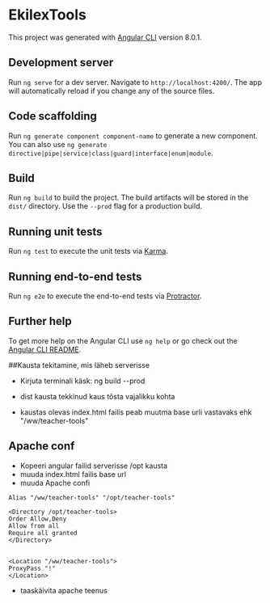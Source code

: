 # EkilexTools

This project was generated with [Angular CLI](https://github.com/angular/angular-cli) version 8.0.1.

## Development server

Run `ng serve` for a dev server. Navigate to `http://localhost:4200/`. The app will automatically reload if you change any of the source files.

## Code scaffolding

Run `ng generate component component-name` to generate a new component. You can also use `ng generate directive|pipe|service|class|guard|interface|enum|module`.

## Build

Run `ng build` to build the project. The build artifacts will be stored in the `dist/` directory. Use the `--prod` flag for a production build.

## Running unit tests

Run `ng test` to execute the unit tests via [Karma](https://karma-runner.github.io).

## Running end-to-end tests

Run `ng e2e` to execute the end-to-end tests via [Protractor](http://www.protractortest.org/).

## Further help

To get more help on the Angular CLI use `ng help` or go check out the [Angular CLI README](https://github.com/angular/angular-cli/blob/master/README.md).


##Kausta tekitamine, mis läheb serverisse

* Kirjuta terminali käsk: ng build --prod

* dist kausta tekkinud kaus tõsta vajalikku kohta

* kaustas olevas index.html failis peab muutma base urli vastavaks ehk  "/ww/teacher-tools"


## Apache conf
* Kopeeri angular failid serverisse /opt kausta
* muuda index.html failis base url
* muuda Apache confi

```
Alias "/ww/teacher-tools" "/opt/teacher-tools"

<Directory /opt/teacher-tools>
Order Allow,Deny
Allow from all
Require all granted
</Directory>


<Location "/ww/teacher-tools">
ProxyPass "!"
</Location>
```

* taaskäivita apache teenus
